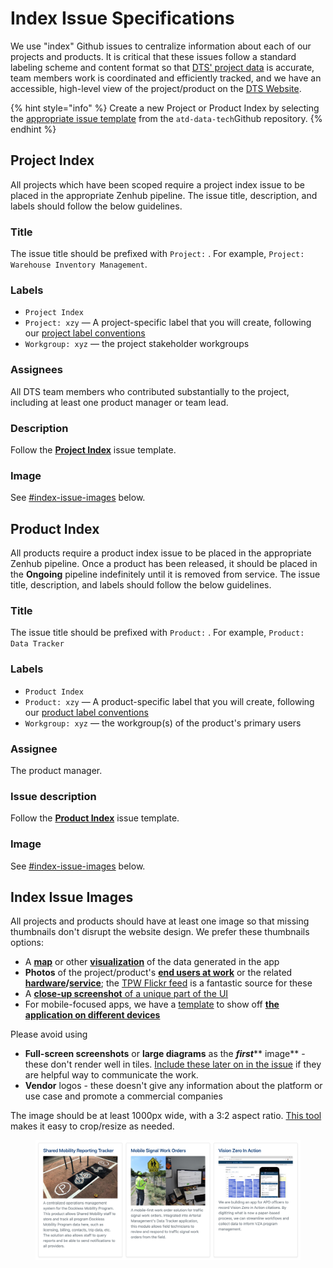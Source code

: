 # Index Issue Specifications

We use "index" Github issues to centralize information about each of our projects and products. It is critical that these issues follow a standard labeling scheme and content format so that [DTS' project data](https://data.austintexas.gov/Transportation-and-Mobility/ATD-Data-Tech-Services-Issues/rzwg-fyv8/) is accurate, team members work is coordinated and efficiently tracked, and we have an accessible, high-level view of the project/product on the [DTS Website](https://product.austinmobility.io).

{% hint style="info" %}
Create a new Project or Product Index by selecting the [appropriate issue template](https://github.com/cityofaustin/atd-data-tech/issues/new/choose) from the `atd-data-tech`Github repository.&#x20;
{% endhint %}

## Project Index

All projects which have been scoped require a project index issue to be placed in the appropriate Zenhub pipeline. The issue title, description, and labels should follow the below guidelines.

### Title

The issue title should be prefixed with `Project:` . For example, `Project: Warehouse Inventory Management`.&#x20;

### Labels

* `Project Index`
* `Project: xzy` — A project-specific label that you will create, following our [project label conventions](https://github.com/cityofaustin/atd-data-tech/labels?q=project)
* `Workgroup: xyz`  — the project stakeholder workgroups

### Assignees

All DTS team members who contributed substantially to the project, including at least one product manager or team lead.&#x20;

### Description

Follow the [**Project Index**](https://github.com/cityofaustin/atd-data-tech/issues/new?assignees=\&labels=Project+Index\&template=-all-purpose--project-index.md\&title=Project%3A+%5BYour+Project+Name+in+Title+Case%5D) issue template.

### Image

See [#index-issue-images](index-issue-specifications.md#index-issue-images "mention") below.

## Product Index

All products require a product index issue to be placed in the appropriate Zenhub pipeline. Once a product has been released, it should be placed in the **Ongoing** pipeline indefinitely until it is removed from service. The issue title, description, and labels should follow the below guidelines.

### Title

The issue title should be prefixed with `Product:` . For example, `Product: Data Tracker`

### Labels

* `Product Index`
* `Product: xzy` — A product-specific label that you will create, following our [product label conventions](https://github.com/cityofaustin/atd-data-tech/labels?q=product)
* `Workgroup: xyz`  — the workgroup(s) of the product's primary users

### Assignee

The product manager.

### Issue description

Follow the [**Product Index**](https://github.com/cityofaustin/atd-data-tech/issues/new?assignees=\&labels=Product+Index\&template=-all-purpose--product-index.md\&title=Product%3A+%5BProduct+Name+in+Title+Case%5D) issue template.

### Image

See [#index-issue-images](index-issue-specifications.md#index-issue-images "mention") below.

## Index Issue Images

All projects and products should have at least one image so that missing thumbnails don't disrupt the website design. We prefer these thumbnails options:

* A [**map**](https://austinmobility.io/projects/638) or other [**visualization**](https://austinmobility.io/projects/9876) of the data generated in the app
* **Photos** of the project/product's [**end users at work**](https://austinmobility.io/products/251) or the related [**hardware**](https://austinmobility.io/projects/1540)**/**[**service**](https://austinmobility.io/products/1192); the [TPW Flickr feed](https://www.flickr.com/photos/atxmobility/) is a fantastic source for these
* A [**close-up screenshot** of a unique part of the UI](https://austinmobility.io/projects/4611)
* For mobile-focused apps, we have a [template](https://docs.google.com/presentation/d/11W8P7kb8mt3FNehyG-\_UiNlv4gBn-uWT\_WZTKyJc\_kY/edit#slide=id.gf792707f70\_0\_0) to show off [**the application on different devices**](https://austinmobility.io/products/145)​

Please avoid using

* **Full-screen screenshots** or **large diagrams** as the _**first**_** image** - these don't render well in tiles. [Include these later on in the issue](https://github.com/cityofaustin/atd-data-tech/issues/13684) if they are helpful way to communicate the work.
* **Vendor** logos - these doesn't give any information about the platform or use case and promote a commercial companies

The image should be at least 1000px wide, with a 3:2 aspect ratio. [This tool](https://croppola.com/) makes it easy to crop/resize as needed.

<figure><img src="../.gitbook/assets/DTS Website - Product Tiles.png" alt=""><figcaption></figcaption></figure>
